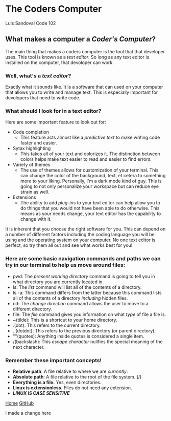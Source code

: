 # The Coders Computer
Luis Sandoval Code 102
## What makes a computer a *Coder's Computer*?
The main thing that makes a coders computer is the tool that that developer uses. This tool is known as a *text editor*. So long as any text editor is installed on the computer, that devoloper can work.

### Well, what's a *text editor*?
Exactly what it sounds like. It is a software that can used on your computer that allows you to write and manage text. This is especially important for devolopers that need to write code.
### What should I look for in a text editor?
Here are some important feature to look out for:
- Code completion
  - This feature acts almost like a *predictive text* to make writing code faster and easier.
- Sytax highlighting
  - This takes all of your text and colorizes it. The distinction between colors helps make text easier to read and easier to find errors.
- Variety of themes
  - The use of themes allows for customization of your terminal. This can change the color of the background, text, et cetera to something more to your liking. Personally, I'm a dark mode kind of guy. This is going to not only personalize your workspace but can reduce eye strain as well.
- Extensions
  - The ability to add *plug-ins* to your text editor can help allow you to do things that you would not have been able to do otherwise. This means as your needs change, your text editor has the capability to change with it.

It is inherent that you choose the right software for you. This can depend on a number of different factors including the coding language you will be using and the operating system on your computer. No one text editor is perfect, so try them all out and see what works best for you!

### Here are some basic navigation commands and paths we can try in our terminal to help us move around files:

- pwd: The *present working directory* command is going to tell you in what directory you are currently located in.
- ls: The *list* command will list all of the contents of a directory.
- ls -a: This command differs from the latter because this command lists all of the contents of a directory *including* hidden files.
- cd: The *change direction* command allows the user to move to a different directory.
- file: The *file* command gives you information on what *type* of file a file is.
- ~(tilde): This is a shortcut to your home directory. 
- .(dot): This refers to the current directory.
- ..(dotdot): This refers to the previous directory (or parent directory).
- ""(quotes): Anything inside quotes is considered a single item.
- /(backslash): This *escape character* nulifies the special meaning of the next character.

### Remember these important concepts!

- **Relative path**: A file relative to where we are *currently*.
- **Absolute path**: A file relative to the root of the file system. (/)
- **Everything is a file.** Yes, even directories.
- **Linux is extensionless.** Files do not need any extension.
- ***LINUX IS CASE SENSITIVE***

[Home](https://luismsandoval.github.io/reading-notes/) [GitHub](https://github.com/luismsandoval)

I made a change here